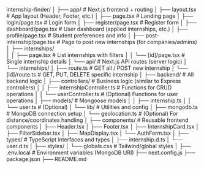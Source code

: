 internship-finder/
│
├── app/                            # Next.js frontend + routing
│   ├── layout.tsx                  # App layout (Header, Footer, etc.)
│   ├── page.tsx                    # Landing page
│   ├── login/page.tsx              # Login form
│   ├── register/page.tsx           # Register form
│   ├── dashboard/page.tsx          # User dashboard (applied internships, etc.)
│   ├── profile/page.tsx            # Student preferences and info
│   ├── post-internship/page.tsx    # Page to post new internships (for companies/admins)
│   ├── internships/                
│   │   ├── page.tsx                # List internships with filters
│   │   └── [id]/page.tsx           # Single internship details
│   └── api/                        # Next.js API routes (server logic)
│       └── internships/
│           ├── route.ts            # GET all / POST new internship
│           └── [id]/route.ts       # GET, PUT, DELETE specific internship
│
├── backend/                        # All backend logic
│   ├── controllers/                # Business logic (similar to Express controllers)
│   │   ├── internshipController.ts # Functions for CRUD operations
│   │   └── userController.ts       # (Optional) Functions for user operations
│   ├── models/                     # Mongoose models
│   │   ├── internship.ts
│   │   └── user.ts                 # (Optional)
│   └── lib/                        # Utilities and config
│       ├── mongodb.ts              # MongoDB connection setup
│       └── geolocation.ts          # (Optional) For distance/coordinates handling
│
├── components/                     # Reusable frontend components
│   ├── Header.tsx
│   ├── Footer.tsx
│   ├── InternshipCard.tsx
│   ├── FilterSidebar.tsx
│   ├── MapDisplay.tsx
│   └── AuthForm.tsx
│
├── types/                          # TypeScript interfaces and types
│   ├── internship.d.ts
│   └── user.d.ts
│
├── styles/
│   └── globals.css                 # Tailwind/global styles
│
├── .env.local                      # Environment variables (MongoDB URI)
├── next.config.js
├── package.json
├── README.md
